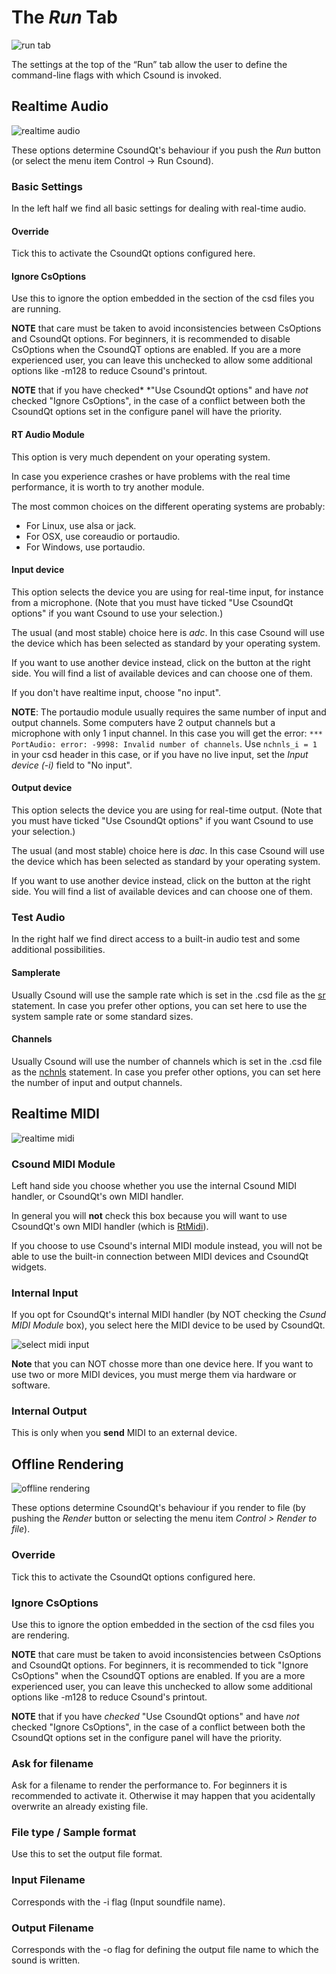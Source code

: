# The *Run* Tab

![run tab](img/config_run-overview.png)   

The settings at the top of the “Run” tab allow the user to define the command-line flags with which Csound is invoked. 

## Realtime Audio

![realtime audio](img/config_run-realtime-audio.png)

These options determine CsoundQt's behaviour if you push the *Run* button (or select the menu item Control -> Run Csound). 

### Basic Settings

In the left half we find all basic settings for dealing with real-time audio.

#### Override

Tick this to activate the CsoundQt options configured here. 
 
#### Ignore CsOptions 

Use this to ignore the option embedded in the  section of the csd files you are running.

**NOTE** that care must be taken to avoid inconsistencies between CsOptions and CsoundQt options. For beginners, it is recommended to disable CsOptions when the CsoundQT options are enabled. If you are a more experienced user, you can leave this unchecked to allow some additional options like -m128 to reduce Csound's printout.

**NOTE** that if you have checked* *"Use CsoundQt options" and have *not* checked "Ignore CsOptions", in the case of a conflict between both the CsoundQt options set in the configure panel will have the priority.   
 
#### RT Audio Module

This option is very much dependent on your operating system.   

In case you experience crashes or have problems with the real time performance, it is worth to try another module.   

The most common choices on the different operating systems are probably:   
- For Linux, use alsa or jack.   
- For OSX, use coreaudio or portaudio.   
- For Windows, use portaudio.


#### Input device 

This option selects the device you are using for real-time input, for instance from a microphone. (Note that you must have ticked "Use CsoundQt options" if you want Csound to use your selection.)

The usual (and most stable) choice here is *adc*. In this case Csound will use the device which has been selected as standard by your operating system.

If you want to use another device instead, click on the button at the right side. You will find a list of available devices and can choose one of them.

If you don't have realtime input, choose "no input".

**NOTE**: The portaudio module usually requires the same number of input and output channels. Some computers have 2 output channels but a microphone with only 1 input channel. In this case you will get the error: `*** PortAudio: error: -9998: Invalid number of channels`. Use `nchnls_i = 1` in your csd header in this case, or if you have no live input, set the *Input device (-i)* field to "No input".
 

#### Output device 

This option selects the device you are using for real-time output. (Note that you must have ticked "Use CsoundQt options" if you want Csound to use your selection.)

The usual (and most stable) choice here is *dac*. In this case Csound will use the device which has been selected as standard by your operating system.

If you want to use another device instead, click on the button at the right side. You will find a list of available devices and can choose one of them. 


### Test Audio

In the right half we find direct access to a built-in audio test and some additional possibilities.

#### Samplerate

Usually Csound will use the sample rate which is set in the .csd file as the [sr](https://csound.com/docs/manual/sr.html) statement. In case you prefer other options, you can set here to use the system sample rate or some standard sizes.

#### Channels

Usually Csound will use the number of channels which is set in the .csd file as the [nchnls](https://csound.com/docs/manual/nchnls.html) statement. In case you prefer other options, you can set here the number of input and output channels.


## Realtime MIDI 

![realtime midi](img/config_run-realtime-midi.png)

### Csound MIDI Module

Left hand side you choose whether you use the internal Csound MIDI handler, or CsoundQt's own MIDI handler.

In general you will **not** check this box because you will want to use CsoundQt's own MIDI handler (which is [RtMidi](https://github.com/thestk/rtmidi/tree/master)).

If you choose to use Csound's internal MIDI module instead, you will not be able to use the built-in connection between MIDI devices and CsoundQt widgets.

 
### Internal Input 

If you opt for CsoundQt's internal MIDI handler (by NOT checking the *Csund MIDI Module* box), you select here the MIDI device to be used by CsoundQt.

![select midi input](img/config_run-midi-input.png)

**Note** that you can NOT chosse more than one device here. If you want to use two or more MIDI devices, you must merge them via hardware or software.
 

### Internal Output 

This is only when you **send** MIDI to an external device. 


## Offline Rendering

![offline rendering](img/config_run-offline-rendering.png)

These options determine CsoundQt's behaviour if you render to file (by pushing the *Render* button or selecting the menu item *Control > Render to file*). 

### Override 

Tick this to activate the CsoundQt options configured here. 
 

### Ignore CsOptions 

Use this to ignore the option embedded in the  section of the csd files you are rendering.

**NOTE** that care must be taken to avoid inconsistencies between CsOptions and CsoundQt options. For beginners, it is recommended to tick "Ignore CsOptions" when the CsoundQT options are enabled. If you are a more experienced user, you can leave this unchecked to allow some additional options like -m128 to reduce Csound's printout.

**NOTE** that if you have *checked* "Use CsoundQt options" and have *not* checked "Ignore CsOptions", in the case of a conflict between both the CsoundQt options set in the configure panel will have the priority.   


### Ask for filename

Ask for a filename to render the performance to. For beginners it is recommended to activate it. Otherwise it may happen that you acidentally overwrite an already existing file.
 

### File type / Sample format

Use this to set the output file format. 
 

### Input Filename 

Corresponds with the -i flag (Input soundfile name).  
 

### Output Filename 

Corresponds with the -o flag for defining the output file name to which the sound is written. 
 

   

